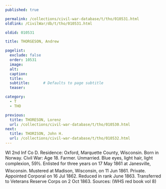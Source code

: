 ```yaml
---
published: true

permalink: /collections/civil-war-database/t/tho/010531.html
oldlink: /CivilWar/db/t/tho/010531.html

oldid: 010531

title: THORGESON, Andrew

pagelist:
  exclude: false
  order: 10531
  image: 
  alt:
  caption:
  title:
  subtitle:      # Defaults to page subtitle
  teaser:

category: 
  - T 
  - THO

previous:
  title: THORESON, Lorenz
  url: /collections/civil-war-database/t/tho/010530.html  
next:
  title: THORISON, John H.
  url: /collections/civil-war-database/t/tho/010532.html   
---
```

WI 2nd Inf Co D. Residence: Oxford, Marquette County, Wisconsin. Born in Norway. Civil War: Age 18. Farmer. Unmarried. Blue eyes, light hair, light complexion, 5&#146;9&frac12;&#148;. Enlisted for three years on 17 May 1861 at Janesville, Wisconsin. Mustered at Madison, Wisconsin, on 11 Jun 1861. Private. Appointed Corporal on 16 Jul 1862. Reduced in rank June 1863. Transferred to Veterans Reserve Corps on 2 Oct 1863. Sources: (WHS red book vol 8)